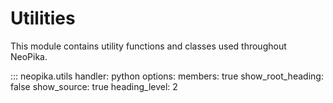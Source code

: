 # Utilities

This module contains utility functions and classes used throughout NeoPika.

::: neopika.utils
    handler: python
    options:
      members: true
      show_root_heading: false
      show_source: true
      heading_level: 2 